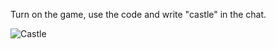 Turn on the game, use the code and write "castle" in the chat. 


![Castle](https://user-images.githubusercontent.com/58290056/174666654-b57e8fe4-18af-4422-81ed-7028428b929a.jpg)
